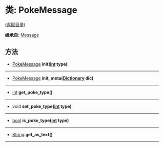 # 类: PokeMessage  
[(返回目录)](README.md)  
  
**继承自:** [Message](Message.md)  
  
## 方法 
  
- [PokeMessage](PokeMessage.md) **init([int](https://docs.godotengine.org/en/latest/classes/class_int.html) type)**  
  
---  
  
- [PokeMessage](PokeMessage.md) **init_meta([Dictionary](https://docs.godotengine.org/en/latest/classes/class_dictionary.html) dic)**  
  
---  
  
- [int](https://docs.godotengine.org/en/latest/classes/class_int.html) **get_poke_type()**  
  
---  
  
- void **set_poke_type([int](https://docs.godotengine.org/en/latest/classes/class_int.html) type)**  
  
---  
  
- [bool](https://docs.godotengine.org/en/latest/classes/class_bool.html) **is_poke_type([int](https://docs.godotengine.org/en/latest/classes/class_int.html) type)**  
  
---  
  
- [String](https://docs.godotengine.org/en/latest/classes/class_string.html) **get_as_text()**  
  
---  
  

